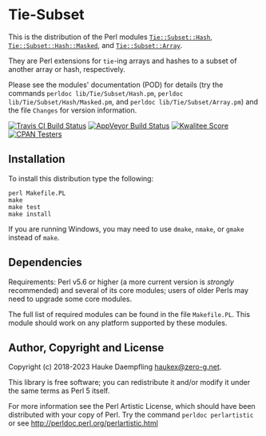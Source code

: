 Tie-Subset
==========

This is the distribution of the Perl modules
[`Tie::Subset::Hash`](https://metacpan.org/pod/Tie::Subset::Hash),
[`Tie::Subset::Hash::Masked`](https://metacpan.org/pod/Tie::Subset::Hash::Masked), and
[`Tie::Subset::Array`](https://metacpan.org/pod/Tie::Subset::Array).

They are Perl extensions for `tie`-ing arrays and hashes to a
subset of another array or hash, respectively.

Please see the modules' documentation (POD) for details (try the
commands `perldoc lib/Tie/Subset/Hash.pm`, `perldoc
lib/Tie/Subset/Hash/Masked.pm`, and `perldoc lib/Tie/Subset/Array.pm`)
and the file `Changes` for version  information.

[![Travis CI Build Status](https://travis-ci.org/haukex/Tie-Subset.svg)](https://travis-ci.org/haukex/Tie-Subset)
[![AppVeyor Build Status](https://ci.appveyor.com/api/projects/status/github/haukex/Tie-Subset?svg=true)](https://ci.appveyor.com/project/haukex/tie-subset)
[![Kwalitee Score](https://cpants.cpanauthors.org/dist/Tie-Subset.svg)](https://cpants.cpanauthors.org/dist/Tie-Subset)
[![CPAN Testers](https://haukex.github.io/my-badges/Tie-Subset.svg)](http://matrix.cpantesters.org/?dist=Tie-Subset)

Installation
------------

To install this distribution type the following:

	perl Makefile.PL
	make
	make test
	make install

If you are running Windows, you may need to use `dmake`, `nmake`,
or `gmake` instead of `make`.

Dependencies
------------

Requirements: Perl v5.6 or higher (a more current version is
*strongly* recommended) and several of its core modules; users of
older Perls may need to upgrade some core modules.

The full list of required modules can be found in the file
`Makefile.PL`. This module should work on any platform supported 
by these modules.

Author, Copyright and License
-----------------------------

Copyright (c) 2018-2023 Hauke Daempfling <haukex@zero-g.net>.

This library is free software; you can redistribute it and/or modify
it under the same terms as Perl 5 itself.

For more information see the Perl Artistic License,
which should have been distributed with your copy of Perl.
Try the command `perldoc perlartistic` or see
<http://perldoc.perl.org/perlartistic.html>


